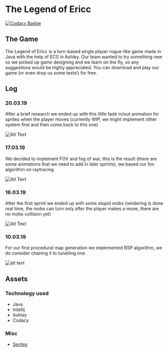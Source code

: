 # The Legend of Ericc

[![Codacy Badge](https://api.codacy.com/project/badge/Grade/aec03650a4df457db7e2bb385dc3c6f8)](https://app.codacy.com/app/vanbinhstudios/thelegendofericc?utm_source=github.com&utm_medium=referral&utm_content=vanbinhstudios/thelegendofericc&utm_campaign=Badge_Grade_Settings)


## The Game

The Legend of Ericc is a turn-based single player rogue-like game made in Java with the help of ECS in Ashley. Our team wanted to try something new so we picked up game designing and we learn on the fly, so any suggestions would be highly appreciated. You can download and play our game (or even drop us some tests!) for free.

## Log

### 20.03.19
After a brief research we ended up with this little fade in/out animation for sprites when the player moves (currently WIP, we might implement other system first and then come back to this one)

![Alt Text](https://media.giphy.com/media/833DfjMBioBSY9JgdY/giphy.gif)

### 17.03.19
We decided to implement FOV and fog of war, this is the result (there are some animations that we need to add in later sprints),
we based our fov algorithm on raytracing

![Alt Text](https://media.giphy.com/media/9AIXNkGQFPCtiQTh1p/giphy.gif)

### 16.03.19
After the first sprint we ended up with some stupid mobs (rendering is done real time, the mobs can turn only after the player makes a move, there are no mobs collision yet)

![Alt Text](https://media.giphy.com/media/Zy9k0cvt6piTgrtTrl/giphy.gif)

### 10.03.19
For our first procedural map generation we implemented BSP algorithm, we do consider chaning it to tunelling one.

![alt text](https://sites.google.com/site/jicenospam/dungeon_bsp2.png "BSP2")


## Assets
### Technology used
-  Java
-  Intellij
-  Ashley
- Codacy
### Misc
-  <a href="https://pixel-poem.itch.io/dungeon-assetpuck">Sprites</a>
